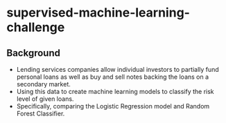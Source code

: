 # supervised-machine-learning-challenge

## Background
* Lending services companies allow individual investors to partially fund personal loans as well as buy and sell notes backing the loans on a secondary market.
* Using this data to create machine learning models to classify the risk level of given loans. 
* Specifically, comparing the Logistic Regression model and Random Forest Classifier.
